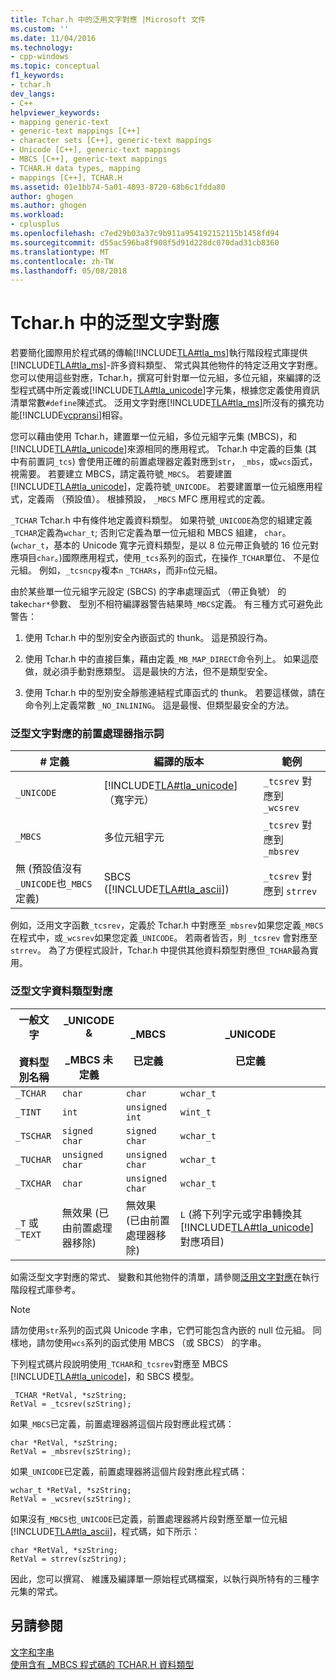 ```yaml
---
title: Tchar.h 中的泛用文字對應 |Microsoft 文件
ms.custom: ''
ms.date: 11/04/2016
ms.technology:
- cpp-windows
ms.topic: conceptual
f1_keywords:
- tchar.h
dev_langs:
- C++
helpviewer_keywords:
- mapping generic-text
- generic-text mappings [C++]
- character sets [C++], generic-text mappings
- Unicode [C++], generic-text mappings
- MBCS [C++], generic-text mappings
- TCHAR.H data types, mapping
- mappings [C++], TCHAR.H
ms.assetid: 01e1bb74-5a01-4093-8720-68b6c1fdda80
author: ghogen
ms.author: ghogen
ms.workload:
- cplusplus
ms.openlocfilehash: c7ed29b03a37c9b911a954192152115b1458fd94
ms.sourcegitcommit: d55ac596ba8f908f5d91d228dc070dad31cb8360
ms.translationtype: MT
ms.contentlocale: zh-TW
ms.lasthandoff: 05/08/2018
---
```

# <a name="generic-text-mappings-in-tcharh"></a>Tchar.h 中的泛型文字對應
若要簡化國際用於程式碼的傳輸[!INCLUDE[TLA#tla_ms](../text/includes/tlasharptla_ms_md.md)]執行階段程式庫提供[!INCLUDE[TLA#tla_ms](../text/includes/tlasharptla_ms_md.md)]-許多資料類型、 常式與其他物件的特定泛用文字對應。 您可以使用這些對應，Tchar.h，撰寫可針對單一位元組，多位元組，來編譯的泛型程式碼中所定義或[!INCLUDE[TLA#tla_unicode](../atl-mfc-shared/reference/includes/tlasharptla_unicode_md.md)]字元集，根據您定義使用資訊清單常數`#define`陳述式。 泛用文字對應[!INCLUDE[TLA#tla_ms](../text/includes/tlasharptla_ms_md.md)]所沒有的擴充功能[!INCLUDE[vcpransi](../atl-mfc-shared/reference/includes/vcpransi_md.md)]相容。  
  
 您可以藉由使用 Tchar.h，建置單一位元組，多位元組字元集 (MBCS)，和[!INCLUDE[TLA#tla_unicode](../atl-mfc-shared/reference/includes/tlasharptla_unicode_md.md)]來源相同的應用程式。 Tchar.h 中定義的巨集 (其中有前置詞`_tcs`) 會使用正確的前置處理器定義對應到`str`， `_mbs`，或`wcs`函式，視需要。 若要建立 MBCS，請定義符號`_MBCS`。 若要建置[!INCLUDE[TLA#tla_unicode](../atl-mfc-shared/reference/includes/tlasharptla_unicode_md.md)]，定義符號`_UNICODE`。 若要建置單一位元組應用程式，定義兩 （預設值）。 根據預設， `_MBCS` MFC 應用程式的定義。  
  
 `_TCHAR` Tchar.h 中有條件地定義資料類型。 如果符號`_UNICODE`為您的組建定義`_TCHAR`定義為`wchar_t`; 否則它定義為單一位元組和 MBCS 組建， `char`。 (`wchar_t`，基本的 Unicode 寬字元資料類型，是以 8 位元帶正負號的 16 位元對應項目`char`。)國際應用程式，使用`_tcs`系列的函式，在操作`_TCHAR`單位、 不是位元組。 例如，`_tcsncpy`複本`n` `_TCHARs`，而非`n`位元組。  
  
 由於某些單一位元組字元設定 (SBCS) 的字串處理函式 （帶正負號） 的 take`char*`參數、 型別不相符編譯器警告結果時`_MBCS`定義。 有三種方式可避免此警告：  
  
1.  使用 Tchar.h 中的型別安全內嵌函式的 thunk。 這是預設行為。  
  
2.  使用 Tchar.h 中的直接巨集，藉由定義`_MB_MAP_DIRECT`命令列上。 如果這麼做，就必須手動對應類型。 這是最快的方法，但不是類型安全。  
  
3.  使用 Tchar.h 中的型別安全靜態連結程式庫函式的 thunk。 若要這樣做，請在命令列上定義常數 `_NO_INLINING`。 這是最慢、但類型最安全的方法。  
  
### <a name="preprocessor-directives-for-generic-text-mappings"></a>泛型文字對應的前置處理器指示詞  
  
|# 定義|編譯的版本|範例|  
|---------------|----------------------|-------------|  
|`_UNICODE`|[!INCLUDE[TLA#tla_unicode](../atl-mfc-shared/reference/includes/tlasharptla_unicode_md.md)] （寬字元）|`_tcsrev` 對應到 `_wcsrev`|  
|`_MBCS`|多位元組字元|`_tcsrev` 對應到 `_mbsrev`|  
|無 (預設值沒有`_UNICODE`也`_MBCS`定義)|SBCS ([!INCLUDE[TLA#tla_ascii](../text/includes/tlasharptla_ascii_md.md)])|`_tcsrev` 對應到 `strrev`|  
  
 例如，泛用文字函數`_tcsrev`，定義於 Tchar.h 中對應至`_mbsrev`如果您定義`_MBCS`在程式中，或`_wcsrev`如果您定義`_UNICODE`。 若兩者皆否，則 `_tcsrev` 會對應至 `strrev`。 為了方便程式設計，Tchar.h 中提供其他資料類型對應但`_TCHAR`最為實用。  
  
### <a name="generic-text-data-type-mappings"></a>泛型文字資料類型對應  
  
|一般文字<br /><br /> 資料型別名稱|_UNICODE &<br /><br /> _MBCS 未定義|_MBCS<br /><br /> 已定義|_UNICODE<br /><br /> 已定義|  
|--------------------------------------|----------------------------------------|------------------------|---------------------------|  
|`_TCHAR`|`char`|`char`|`wchar_t`|  
|`_TINT`|`int`|`unsigned int`|`wint_t`|  
|`_TSCHAR`|`signed char`|`signed char`|`wchar_t`|  
|`_TUCHAR`|`unsigned char`|`unsigned char`|`wchar_t`|  
|`_TXCHAR`|`char`|`unsigned char`|`wchar_t`|  
|`_T` 或 `_TEXT`|無效果 (已由前置處理器移除)|無效果 (已由前置處理器移除)|`L` (將下列字元或字串轉換其[!INCLUDE[TLA#tla_unicode](../atl-mfc-shared/reference/includes/tlasharptla_unicode_md.md)]對應項目)|  
  
 如需泛型文字對應的常式、 變數和其他物件的清單，請參閱[泛用文字對應](../c-runtime-library/generic-text-mappings.md)在執行階段程式庫參考。  
  
> [!NOTE]
>  請勿使用`str`系列的函式與 Unicode 字串，它們可能包含內嵌的 null 位元組。 同樣地，請勿使用`wcs`系列的函式使用 MBCS （或 SBCS） 的字串。  
  
 下列程式碼片段說明使用`_TCHAR`和`_tcsrev`對應至 MBCS [!INCLUDE[TLA#tla_unicode](../atl-mfc-shared/reference/includes/tlasharptla_unicode_md.md)]，和 SBCS 模型。  
  
```  
_TCHAR *RetVal, *szString;  
RetVal = _tcsrev(szString);  
```  
  
 如果`_MBCS`已定義，前置處理器將這個片段對應此程式碼：  
  
```  
char *RetVal, *szString;  
RetVal = _mbsrev(szString);  
```  
  
 如果`_UNICODE`已定義，前置處理器將這個片段對應此程式碼：  
  
```  
wchar_t *RetVal, *szString;  
RetVal = _wcsrev(szString);  
```  
  
 如果沒有`_MBCS`也`_UNICODE`已定義，前置處理器將片段對應至單一位元組[!INCLUDE[TLA#tla_ascii](../text/includes/tlasharptla_ascii_md.md)]，程式碼，如下所示：  
  
```  
char *RetVal, *szString;  
RetVal = strrev(szString);  
```  
  
 因此，您可以撰寫、 維護及編譯單一原始程式碼檔案，以執行與所特有的三種字元集的常式。  
  
## <a name="see-also"></a>另請參閱  
 [文字和字串](../text/text-and-strings-in-visual-cpp.md)   
 [使用含有 _MBCS 程式碼的 TCHAR.H 資料類型](../text/using-tchar-h-data-types-with-mbcs-code.md)